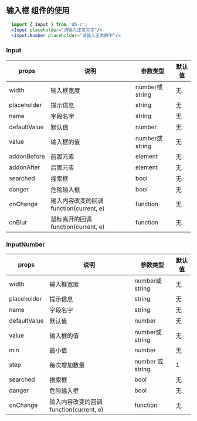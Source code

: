 ## 输入框 组件的使用

```jsx
  import { Input } from 'dh-c';
  <Input placeholder="请输入正常文字"/>
  <Input.Number placeholder="请输入正常数字"/>
```

### Input

| props | 说明 | 参数类型 | 默认值|
| ------| ------ | ------ |-----
| width | 输入框宽度 | number或string | 无|
| placeholder | 提示信息 | string | 无 |
| name | 字段名字 | string | 无 |
| defaultValue | 默认值 | number | 无 |
| value | 输入框的值 | number或 string | 无 |
| addonBefore | 前置元素 | element | 无 |
| addonAfter | 后置元素 | element | 无 |
| searched | 搜索框 | bool | 无 |
| danger  | 危险输入框 | bool | 无 |
| onChange | 输入内容改变的回调function(current, e)|  function |无 |
| onBlur| 鼠标离开的回调function(current, e)|  function |无 |

### InputNumber

| props | 说明 | 参数类型 | 默认值
| ------| ------ | ------ |-----
| width | 输入框宽度 | number或string | 无
| placeholder | 提示信息 | string | 无
| name | 字段名字 | string | 无
| defaultValue | 默认值 | number | 无
| value | 输入框的值 | number或 string | 无
| min | 最小值 | number | 无
| step | 每次增加数量 | number 或 string | 1
| searched | 搜索框 | bool | 无
| danger  | 危险输入框 | bool | 无
| onChange | 输入内容改变的回调function(current, e)|  function |无
